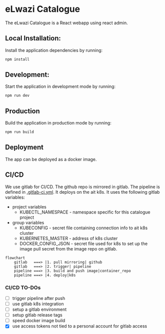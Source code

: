 # eLwazi Catalogue

The eLwazi Catalogue is a React webapp using react admin.

## Local Installation:

Install the application dependencies by running:

```sh
npm install
```

## Development:

Start the application in development mode by running:

```sh
npm run dev
```

## Production

Build the application in production mode by running:

```sh
npm run build
```

## Deployment
The app can be deployed as a docker image.

## CI/CD

We use gitlab for CI/CD.
The github repo is mirrored in gitlab.
The pipeline is defined in [.gitlab-ci.yml](.gitlab-ci.yml).
It deploys on the ait k8s.
It uses the following gitlab variables:
- project variables
  - KUBECTL_NAMESPACE - namespace specific for this catalogue project
- group variables
  - KUBECONFIG - secret file containing connection info to ait k8s cluster
  - KUBERNETES_MASTER - address of k8s cluster
  - DOCKER_CONFIG_JSON - secret file used for k8s to set up the image pull secret from the image repo on gitlab.

```mermaid
flowchart
    gitlab   ===> |1. pull mirroring| github 
    gitlab   ===> |2. trigger| pipeline
    pipeline ===> |3. build and push image|container_repo
    pipeline ===> |4. deploy|k8s

```

### CI/CD TO-DOs
- [ ] trigger pipeline after push
- [ ] use gitlab k8s integration
- [ ] setup a gitlab environment
- [ ] setup gitlab release tags
- [ ] speed docker image build
- [x] use access tokens not tied to a personal account for gitlab access
